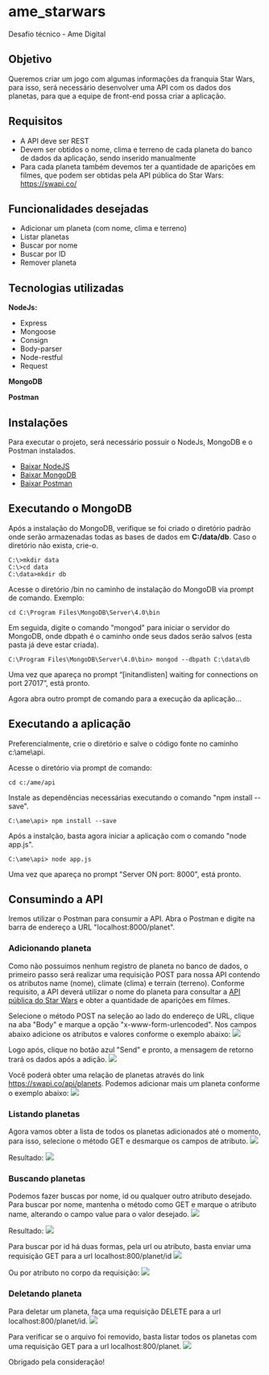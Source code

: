 # ame_starwars
Desafio técnico - Ame Digital

## Objetivo
Queremos criar um jogo com algumas informações da franquia Star Wars, para isso, será necessário desenvolver uma API com os dados dos planetas, para que a equipe de front-end possa criar a aplicação. 

## Requisitos
* A API deve ser REST
* Devem ser obtidos o nome, clima e terreno de cada planeta do banco de dados da aplicação, sendo inserido manualmente
* Para cada planeta também devemos ter a quantidade de aparições em filmes, que podem ser obtidas pela API pública do Star Wars: https://swapi.co/

## Funcionalidades desejadas
* Adicionar um planeta (com nome, clima e terreno)
* Listar planetas
* Buscar por nome
* Buscar por ID
* Remover planeta

## Tecnologias utilizadas
**NodeJs:**
* Express
* Mongoose
* Consign
* Body-parser
* Node-restful
* Request

**MongoDB**

**Postman**

## Instalações
Para executar o projeto, será necessário possuir o NodeJs, MongoDB e o Postman instalados.
* [Baixar NodeJS](https://nodejs.org/en/download/)
* [Baixar MongoDB](https://www.mongodb.com/download-center) 
* [Baixar Postman](https://www.getpostman.com/downloads/)

## Executando o MongoDB
Após a instalação do MongoDB, verifique se foi criado o diretório padrão onde serão armazenadas todas as bases de dados em **C:/data/db**. Caso o diretório não exista, crie-o.
```
C:\>mkdir data
C:\>cd data
C:\data>mkdir db
```

Acesse o diretório /bin no caminho de instalação do MongoDB via prompt de comando. 
Exemplo:
```
cd C:\Program Files\MongoDB\Server\4.0\bin
```

Em seguida, digite o comando "mongod" para iniciar o servidor do MongoDB, onde dbpath é o caminho onde seus dados serão salvos (esta pasta já deve estar criada).
```
C:\Program Files\MongoDB\Server\4.0\bin> mongod --dbpath C:\data\db
```

Uma vez que apareça no prompt “[initandlisten] waiting for connections on port 27017”, está pronto.

Agora abra outro prompt de comando para a execução da aplicação...

## Executando a aplicação
Preferencialmente, crie o diretório e salve o código fonte no caminho c:\ame\api.

Acesse o diretório via prompt de comando:
```
cd c:/ame/api
```

Instale as dependências necessárias executando o comando "npm install --save".
```
C:\ame\api> npm install --save
```

Após a instalção, basta agora iniciar a aplicação com o comando "node app.js".
```
C:\ame\api> node app.js
```

Uma vez que apareça no prompt "Server ON port: 8000", está pronto.

## Consumindo a API
Iremos utilizar o Postman para consumir a API. 
Abra o Postman e digite na barra de endereço a URL "localhost:8000/planet".

### Adicionando planeta
Como não possuimos nenhum registro de planeta no banco de dados, o primeiro passo será realizar uma requisição POST para nossa API contendo os atributos name (nome), climate (clima) e terrain (terreno). 
Conforme requisito, a API deverá utilizar o nome do planeta para consultar a [API pública do Star Wars](https://swapi.co/) e obter a quantidade de aparições em filmes.

Selecione o método POST na seleção ao lado do endereço de URL, clique na aba "Body" e marque a opção "x-www-form-urlencoded". Nos campos abaixo adicione os atributos e valores conforme o exemplo abaixo:
![](/img/01.JPG)


Logo após, clique no botão azul "Send" e pronto, a mensagem de retorno trará os dados após a adição.
![](/img/02.JPG)


Você poderá obter uma relação de planetas através do link https://swapi.co/api/planets.
Podemos adicionar mais um planeta conforme o exemplo abaixo:
![](/img/03.JPG)

### Listando planetas
Agora vamos obter a lista de todos os planetas adicionados até o momento, para isso, selecione o método GET e desmarque os campos de atributo.
![](/img/04.JPG)


Resultado:
![](/img/05.JPG)

### Buscando planetas
Podemos fazer buscas por nome, id ou qualquer outro atributo desejado. Para buscar por nome, mantenha o método como GET e marque o atributo name, alterando o campo value para o valor desejado.
![](/img/06.JPG)


Resultado:
![](/img/07.JPG)


Para buscar por id há duas formas, pela url ou atributo, basta enviar uma requisição GET para a url localhost:800/planet/id
![](/img/08.2.JPG)


Ou por atributo no corpo da requisição:
![](/img/08.JPG)


### Deletando planeta
Para deletar um planeta, faça uma requisição DELETE para a url localhost:800/planet/id.
![](/img/09.JPG)
  
  
Para verificar se o arquivo foi removido, basta listar todos os planetas com uma requisição GET para a url localhost:800/planet.
![](/img/10.JPG)


Obrigado pela consideração!
